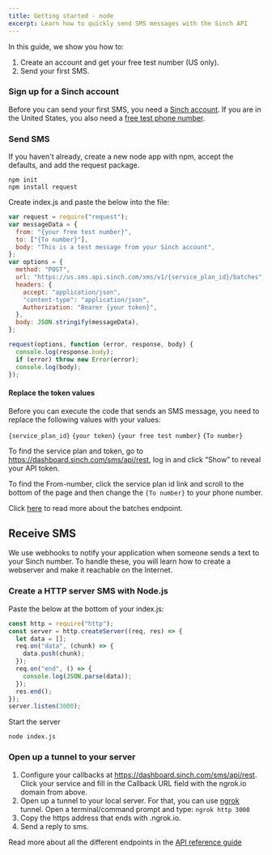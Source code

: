 ```yaml
---
title: Getting started - node
excerpt: Learn how to quickly send SMS messages with the Sinch API
---
```


In this guide, we show you how to:

1. Create an account and get your free test number (US only).
2. Send your first SMS.

### Sign up for a Sinch account

Before you can send your first SMS, you need a [Sinch
account](https://dashboard.sinch.com/signup). If you are in the United States, you also need a [free test phone number](https://dashboard.sinch.com/numbers/your-numbers/numbers).

### Send SMS

If you haven't already, create a new node app with npm, accept the defaults, and add the request package.

```shell
npm init
npm install request
```

Create index.js and paste the below into the file:

```javascript
var request = require("request");
var messageData = {
  from: "{your free test number}",
  to: ["{To number}"],
  body: "This is a test message from your Sinch account",
};
var options = {
  method: "POST",
  url: "https://us.sms.api.sinch.com/xms/v1/{service_plan_id}/batches",
  headers: {
    accept: "application/json",
    "content-type": "application/json",
    Authorization: "Bearer {your token}",
  },
  body: JSON.stringify(messageData),
};

request(options, function (error, response, body) {
  console.log(response.body);
  if (error) throw new Error(error);
  console.log(body);
});
```

#### Replace the token values

Before you can execute the code that sends an SMS message, you need to replace the following values with your values:

`{service_plan_id}`
`{your token}`
`{your free test number}`
`{To number}`

To find the service plan and token, go to <https://dashboard.sinch.com/sms/api/rest>, log in and click “Show” to reveal your API token.

To find the From-number, click the service plan id link and scroll to the bottom of the page and then change the `{To number}` to your phone number.

Click [here](https://developers.sinch.com/reference/#sendsms) to read more about the batches endpoint.

## Receive SMS

We use webhooks to notify your application when someone sends a text to your Sinch number. To handle these, you will learn how to create a webserver and make it reachable on the Internet.

### Create a HTTP server SMS with Node.js

Paste the below at the bottom of your index.js:

```javascript
const http = require("http");
const server = http.createServer((req, res) => {
  let data = [];
  req.on("data", (chunk) => {
    data.push(chunk);
  });
  req.on("end", () => {
    console.log(JSON.parse(data));
  });
  res.end();
});
server.listen(3000);
```

Start the server

```
node index.js
```

### Open up a tunnel to your server

1. Configure your callbacks at https://dashboard.sinch.com/sms/api/rest. Click your service and fill in the Callback URL field with the ngrok.io domain from above.
2. Open up a tunnel to your local server. For that, you can use [ngrok](https://ngrok.com/) tunnel. Open a terminal/command prompt and type: `ngrok http 3000`
3. Copy the https address that ends with .ngrok.io.
4. Send a reply to sms.

Read more about all the different endpoints in the [API reference guide](https://developers.sinch.com/reference)
